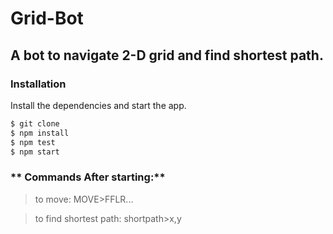 # Grid-Bot
A bot to navigate 2-D grid and find shortest path.
-----------------------------------------------------------------------------------------------------------------------------------

### Installation
Install the dependencies and start the app.

```sh
$ git clone 
$ npm install 
$ npm test 
$ npm start

```

### ** Commands After starting:**

 >to move: MOVE>FFLR...

 >to find shortest path: shortpath>x,y

